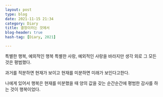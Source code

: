 ```yaml
---
layout: post
type: blog
date: 2021-11-15 21:34
category: Diary
title: 결정이라는 것에서
blog-header: true
hash-tag: [Diary, 2021]

---
```




특별한 행복, 예외적인 행복
특별한 사랑, 예외적인 사랑을
바라지만 생각 외로 그 모든 것은 평범했다.

과거를 적분하면 현재가 보이고
현재를 미분하면 미래가 보인다고한다.

나에게 있어서 행복은
현재를 미분했을 때 양의 값을 갖는 순간순간에
평범한 감사를 하는 것이 행복이었다.
